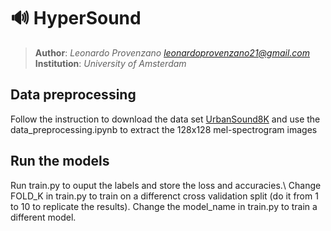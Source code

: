 # 🔊 HyperSound 
> **Author**: *Leonardo Provenzano <leonardoprovenzano21@gmail.com>*  
> **Institution**: *University of Amsterdam*  



##   Data preprocessing

Follow the instruction to download the data set [UrbanSound8K](https://urbansounddataset.weebly.com/) and use the data_preprocessing.ipynb to extract the 128x128 mel-spectrogram images



##   Run the models
Run train.py to ouput the labels and store the loss and accuracies.\\
Change FOLD_K in train.py to train on a differenct cross validation split (do it from 1 to 10 to replicate the results).
Change the model_name in train.py to train a different model.

